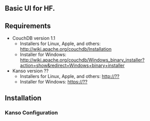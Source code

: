 ## Basic UI for HF.

## Requirements

* CouchDB version 1.1
  * Installers for Linux, Apple, and others: <http://wiki.apache.org/couchdb/Installation>
  * Installer for Windows: <http://wiki.apache.org/couchdb/Windows_binary_installer?action=show&redirect=Windows+binary+installer>
* Kanso version ??
  * Installers for Linux, Apple, and others: <http://??>
  * Installer for Windows: <https://??>

## Installation

### Kanso Configuration


